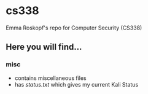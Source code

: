 # cs338
Emma Roskopf's repo for Computer Security (CS338)

## Here you will find...
### misc
 - contains miscellaneous files
 - has _status.txt_ which gives my current Kali Status 
